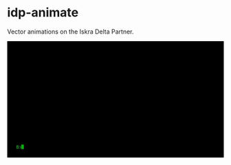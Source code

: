 # idp-animate

Vector animations on the Iskra Delta Partner.

![The Iskra Delta Partner Animation](docs/img/animate.gif)

